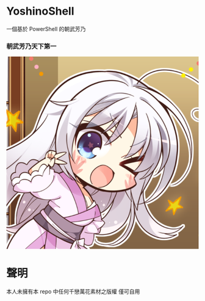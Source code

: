 # YoshinoShell
一個基於 PowerShell 的朝武芳乃
### 朝武芳乃天下第一
![芳乃](./YoshinoShell/yoshino.png)

# 聲明
本人未擁有本 repo 中任何千戀萬花素材之版權
僅可自用
